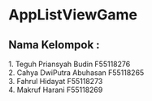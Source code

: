 # AppListViewGame
<h2>Nama Kelompok :</h2>
1. Teguh Priansyah Budin F55118276<br>
2. Cahya DwiPutra Abuhasan F55118265<br>
3. Fahrul Hidayat F55118273<br>
4. Makruf Harani F55118269<br>
